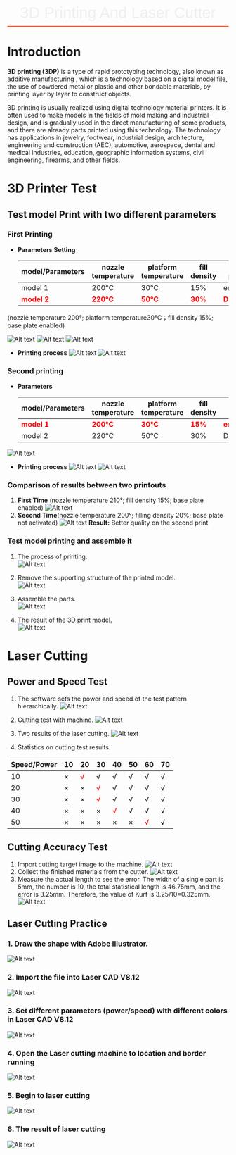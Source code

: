 <style>
    .custom-title {
        font-family: "Arial", sans-serif;
        font-size: 2.5em;
        text-align: center;
        padding: 10px 0;
        color: #EFEFEF;
        border-bottom: 3px solid #FF6347;
        margin-bottom: 20px;
    }
</style>

<div class="custom-title">3D Printing And Laser Cutter</div>

# Introduction
**3D printing (3DP)** is a type of rapid prototyping technology, also known as additive manufacturing , which is a technology based on a digital model file, the use of powdered metal or plastic and other bondable materials, by printing layer by layer to construct objects.

3D printing is usually realized using digital technology material printers. It is often used to make models in the fields of mold making and industrial design, and is gradually used in the direct manufacturing of some products, and there are already parts printed using this technology. The technology has applications in jewelry, footwear, industrial design, architecture, engineering and construction (AEC), automotive, aerospace, dental and medical industries, education, geographic information systems, civil engineering, firearms, and other fields.

# 3D Printer Test
## Test model Print with two different parameters
### **First Printing**
- **Parameters Setting**
  
    | model/Parameters     | nozzle temperature | platform temperature | fill density | base plate |
    |----------------------|--------------------|----------------------|--------------|------------|
    | model 1              | 200℃              | 30℃                 | 15%         | enabled    |
    | <span style="color:red;">**model 2**             | <span style="color:red;">**220℃**              | <span style="color:red;">**50℃**                 | <span style="color:red;">**30**%         | <span style="color:red;">**Disable**    |

(nozzle temperature 200°; platform temperature30℃；fill density 15%; base plate enabled)

 ![Alt text](../_media/pro03_3d_cutter/para1_1.gif)
 ![Alt text](../_media/pro03_3d_cutter/para1_2.gif)
 ![Alt text](../_media/pro03_3d_cutter/para1_3.gif)
- **Printing process**
 ![Alt text](../_media/pro03_3d_cutter/print1_1.gif)
![Alt text](../_media/pro03_3d_cutter/print1_2.png)

### Second printing
- **Parameters**
  

    | model/Parameters     | nozzle temperature | platform temperature | fill density | base plate |
    |----------------------|--------------------|----------------------|--------------|------------|
    | **<span style="color:red;">model 1</span>**              | **<span style="color:red;">200℃</span>**              | **<span style="color:red;">30℃</span>**                 | **<span style="color:red;">15%</span>**         | **<span style="color:red;">enabled</span>**    |
    | model 2              | 220℃              | 50℃                 | 30%         | Disable    |

 ![Alt text](../_media/pro03_3d_cutter/para2_1.gif)
- **Printing process**
 ![Alt text](../_media/pro03_3d_cutter/print2_1.gif)
  ![Alt text](../_media/pro03_3d_cutter/print2_2.gif)
### Comparison of results between two printouts
1. **First Time** (nozzle temperature 210°; fill density 15%; base plate enabled) 
   ![Alt text](../_media/pro03_3d_cutter/3dresult1.jpg)
2. **Second Time**(nozzle temperature 200°; filling density 20%; base plate not activated) 
   ![Alt text](../_media/pro03_3d_cutter/3dresult2.jpg)
**Result:** Better quality on the second print

### Test model printing and assemble it
1.	The process of printing.  
![Alt text](../_media/pro03_3d_cutter/test_fusion_model.png)

2.	Remove the supporting structure of the printed model.  
![Alt text](../_media/pro03_3d_cutter/STEP02.gif)

3.	Assemble the parts.  
![Alt text](../_media/pro03_3d_cutter/STEP04.gif)


5.	The result of the 3D print model.  
![Alt text](../_media/pro03_3d_cutter/3dprint_result.png)


# Laser Cutting
## Power and Speed Test
1.	The software sets the power and speed of the test pattern hierarchically.
 ![Alt text](../_media/pro03_3d_cutter/cut_square.png)
2.	Cutting test with machine.
 ![Alt text](../_media/pro03_3d_cutter/cutting_test.png)
3.	Two results of the laser cutting.
![Alt text](../_media/pro03_3d_cutter/cut_result.png)
 
4.	Statistics on cutting test results.



| Speed/Power | 10 | 20 | 30 | 40 | 50 | 60 | 70 |
|----------|----|----|----|----|----|----|----|
| 10       | ×  | <span style="color: red">√</span> | √  | √  | √  | √  | √  |
| 20       | ×  | ×  | <span style="color: red">√</span>  | √  | √  | √  | √  |
| 30       | ×  | ×  | <span style="color: red">√</span>  | √  | √  | √  | √  |
| 40       | ×  | ×  | ×  | <span style="color: red">√</span>  | √  | √  | √  |
| 50       | ×  | ×  | ×  | ×  | ×  | <span style="color: red">√</span>  | √  |




## Cutting Accuracy Test
1.	Import cutting target image to the machine.
 ![Alt text](../_media/pro03_3d_cutter/cut_target.png)
2.	Collect the finished materials from the cutter.
 ![Alt text](../_media/pro03_3d_cutter/cut_result2.png)
3.	Measure the actual length to see the error. The width of a single part is 5mm, the number is 10, the total statistical length is 46.75mm, and the error is 3.25mm. Therefore, the value of Kurf is 3.25/10=0.325mm.
 ![Alt text](../_media/pro03_3d_cutter/cut_result3.png)

## Laser Cutting Practice
### 1.	Draw the shape with Adobe Illustrator.
 ![Alt text](../_media/pro03_3d_cutter/ai.png)

 ### 2.	Import the file into Laser CAD V8.12
![Alt text](../_media/pro03_3d_cutter/laser_cad.png)

### 3.	Set different parameters (power/speed) with different colors in Laser CAD V8.12
![Alt text](../_media/pro03_3d_cutter/laser_cad2.png)

### 4.	Open the Laser cutting machine to location and border running
![Alt text](../_media/pro03_3d_cutter/laser_cad3.png)

### 5.	Begin to laser cutting
![Alt text](../_media/pro03_3d_cutter/laser_cad4.gif)

### 6.	The result of laser cutting
![Alt text](../_media/pro03_3d_cutter/laser_cad5.jpg)